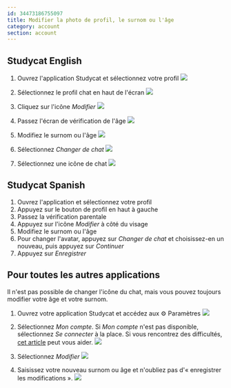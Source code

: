 ```yaml
---
id: 34473186755097
title: Modifier la photo de profil, le surnom ou l'âge
category: account
section: account
---
```

## Studycat English

1. Ouvrez l'application Studycat et sélectionnez votre profil
![](https://help.studycat.com/hc/article_attachments/34473186682009)

2. Sélectionnez le profil chat en haut de l'écran
![](https://help.studycat.com/hc/article_attachments/34473186684953)

3. Cliquez sur l'icône _Modifier_
![](https://help.studycat.com/hc/article_attachments/34473186707865)

4. Passez l'écran de vérification de l'âge
![](https://help.studycat.com/hc/article_attachments/34473186715801)

5. Modifiez le surnom ou l'âge
![](https://help.studycat.com/hc/article_attachments/34473186721561)

6. Sélectionnez _Changer de chat_
![](https://help.studycat.com/hc/article_attachments/34473186726041)

7. Sélectionnez une icône de chat
![](https://help.studycat.com/hc/article_attachments/34473149798937)

## Studycat Spanish

1. Ouvrez l'application et sélectionnez votre profil
2. Appuyez sur le bouton de profil en haut à gauche
3. Passez la vérification parentale
4. Appuyez sur l'icône _Modifier_ à côté du visage
5. Modifiez le surnom ou l'âge
6. Pour changer l'avatar, appuyez sur _Changer de chat_ et choisissez-en un nouveau, puis appuyez sur _Continuer_
7. Appuyez sur _Enregistrer_

## Pour toutes les autres applications

Il n'est pas possible de changer l'icône du chat, mais vous pouvez toujours modifier votre âge et votre surnom.

1. Ouvrez votre application Studycat et accédez aux ⚙️ Paramètres
![](https://help.studycat.com/hc/article_attachments/34473149804697)

2. Sélectionnez _Mon compte_. Si _Mon compte_ n'est pas disponible, sélectionnez _Se connecter_ à la place. Si vous rencontrez des difficultés, [cet article](https://help.studycat.com/hc/en-us/articles/360051281554-Access-your-free-trial-or-subscription) peut vous aider.
![](https://help.studycat.com/hc/article_attachments/34473149811993)

3. Sélectionnez _Modifier_
![](https://help.studycat.com/hc/article_attachments/34473186746521)

4. Saisissez votre nouveau surnom ou âge et n'oubliez pas d'« enregistrer les modifications ».
![](https://help.studycat.com/hc/article_attachments/34473149816729)